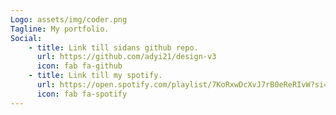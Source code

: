 ```yaml
---
Logo: assets/img/coder.png
Tagline: My portfolio.
Social:
    - title: Link till sidans github repo.
      url: https://github.com/adyi21/design-v3
      icon: fab fa-github
    - title: Link till my spotify.
      url: https://open.spotify.com/playlist/7KoRxwDcXvJ7rB0eReRIvW?si=fc30f28a803a4092
      icon: fab fa-spotify
---
```

